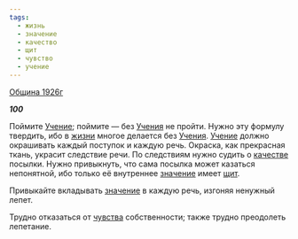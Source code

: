 ```yaml
---
tags:
  - жизнь
  - значение
  - качество
  - щит
  - чувство
  - учение
---
```

[Община 1926г](https://127.0.0.1:4002/agni/1926)

___100___

Поймите [Учение](../../../tags/#учение); поймите — без [Учения](../../../tags/#учение) не пройти. Нужно эту формулу твердить, ибо в [жизни](../../../tags/#жизнь) многое делается без [Учения](../../../tags/#учение). [Учение](../../../tags/#учение) должно окрашивать каждый поступок и каждую речь. Окраска, как прекрасная ткань, украсит следствие речи. По следствиям нужно судить о [качестве](../../../tags/#качество) посылки. Нужно привыкнуть, что сама посылка может казаться непонятной, ибо только её внутреннее [значение](../../../tags/#значение) имеет [щит](../../../tags/#щит).   

Привыкайте вкладывать [значение](../../../tags/#значение) в каждую речь, изгоняя ненужный лепет.   

Трудно отказаться от [чувства](../../../tags/#чувство) собственности; также трудно преодолеть лепетание.   


